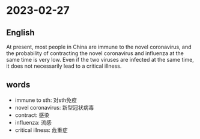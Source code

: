 # 2023-02-27

## English
At present, most people in China are
immune to the novel coronavirus, and the
probability of contracting the novel
coronavirus and influenza at the same
time is very low. Even if the two viruses
are infected at the same time, it does not
necessarily lead to a critical illness.


## words
* immune to sth: 对sth免疫
* novel coronavirus: 新型冠状病毒
* contract: 感染
* influenza: 流感
* critical illness: 危重症
